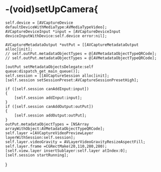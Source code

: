 # -(void)setUpCamera{
    
    self.device = [AVCaptureDevice defaultDeviceWithMediaType:AVMediaTypeVideo];
    AVCaptureDeviceInput *input = [AVCaptureDeviceInput deviceInputWithDevice:self.device error:nil];
    
    AVCaptureMetadataOutput *outPut = [[AVCaptureMetadataOutput alloc]init];
    // self.outPut.metadataObjectTypes = @[AVMetadataObjectTypeQRCode];
    // self.outPut.metadataObjectTypes = @[AVMetadataObjectTypeQRCode];
    
    [outPut setMetadataObjectsDelegate:self queue:dispatch_get_main_queue()];
    self.session = [[AVCaptureSession alloc]init];
    [self.session setSessionPreset:AVCaptureSessionPresetHigh];
    
    if ([self.session canAddInput:input])
    {
        [self.session addInput:input];
    }
    if ([self.session canAddOutput:outPut])
    {
        [self.session addOutput:outPut];
    }
    outPut.metadataObjectTypes = [NSArray arrayWithObject:AVMetadataObjectTypeQRCode];
    self.layer =[AVCaptureVideoPreviewLayer layerWithSession:self.session];
    self.layer.videoGravity = AVLayerVideoGravityResizeAspectFill;
    self.layer.frame =CGRectMake(20,110,280,280);
    [self.view.layer insertSublayer:self.layer atIndex:0];
    [self.session startRunning];
}
